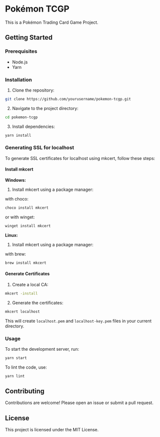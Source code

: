 # Pokémon TCGP

This is a Pokémon Trading Card Game Project.

## Getting Started

### Prerequisites

- Node.js
- Yarn

### Installation

1. Clone the repository:

```sh
git clone https://github.com/yourusername/pokemon-tcgp.git
```

2. Navigate to the project directory:

```sh
cd pokemon-tcgp
```

3. Install dependencies:

```sh
yarn install
```

### Generating SSL for localhost

To generate SSL certificates for localhost using mkcert, follow these steps:

#### Install mkcert

**Windows:**

1. Install mkcert using a package manager:

with choco:

```sh
choco install mkcert
```

or with winget:

```sh
winget install mkcert
```

**Linux:**

1. Install mkcert using a package manager:

with brew:

```sh
brew install mkcert
```

#### Generate Certificates

1. Create a local CA:

```sh
mkcert -install
```

2. Generate the certificates:

```sh
mkcert localhost
```

This will create `localhost.pem` and `localhost-key.pem` files in your current directory.

### Usage

To start the development server, run:

```sh
yarn start
```

To lint the code, use:

```sh
yarn lint
```

## Contributing

Contributions are welcome! Please open an issue or submit a pull request.

## License

This project is licensed under the MIT License.
